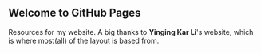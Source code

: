 ## Welcome to GitHub Pages

Resources for my website.
A big thanks to **Yinging Kar Li**'s website, which is where most(all) of the layout is based from.

